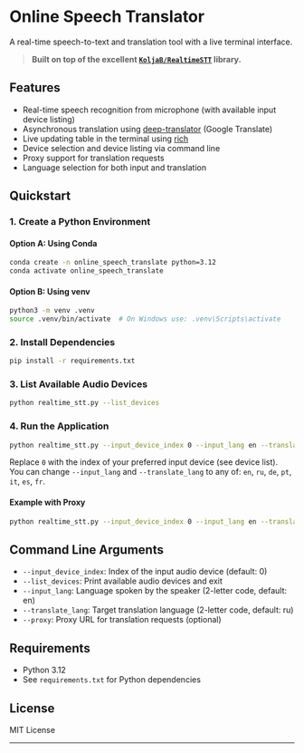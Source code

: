 # Online Speech Translator

A real-time speech-to-text and translation tool with a live terminal interface.

> **Built on top of the excellent [`KoljaB/RealtimeSTT`](https://github.com/KoljaB/RealtimeSTT) library.**

## Features

- Real-time speech recognition from microphone (with available input device listing)
- Asynchronous translation using [deep-translator](https://github.com/nidhaloff/deep-translator) (Google Translate)
- Live updating table in the terminal using [rich](https://github.com/Textualize/rich)
- Device selection and device listing via command line
- Proxy support for translation requests
- Language selection for both input and translation

## Quickstart

### 1. Create a Python Environment

#### Option A: Using Conda

```bash
conda create -n online_speech_translate python=3.12
conda activate online_speech_translate
```

#### Option B: Using venv

```bash
python3 -m venv .venv
source .venv/bin/activate  # On Windows use: .venv\Scripts\activate
```

### 2. Install Dependencies

```bash
pip install -r requirements.txt
```

### 3. List Available Audio Devices

```bash
python realtime_stt.py --list_devices
```

### 4. Run the Application

```bash
python realtime_stt.py --input_device_index 0 --input_lang en --translate_lang ru
```

Replace `0` with the index of your preferred input device (see device list).  
You can change `--input_lang` and `--translate_lang` to any of: `en`, `ru`, `de`, `pt`, `it`, `es`, `fr`.

#### Example with Proxy

```bash
python realtime_stt.py --input_device_index 0 --input_lang en --translate_lang ru --proxy http://user:pass@host:port
```

## Command Line Arguments

- `--input_device_index`: Index of the input audio device (default: 0)
- `--list_devices`: Print available audio devices and exit
- `--input_lang`: Language spoken by the speaker (2-letter code, default: en)
- `--translate_lang`: Target translation language (2-letter code, default: ru)
- `--proxy`: Proxy URL for translation requests (optional)

## Requirements

- Python 3.12
- See `requirements.txt` for Python dependencies

## License

MIT License

---
